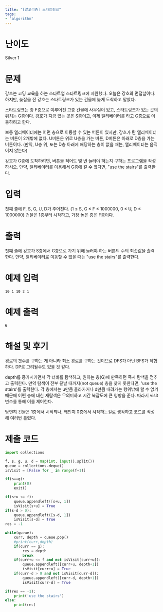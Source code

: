 ```yaml
---
title: "[알고리즘] 스타트링크"
tags:
- "algorithm"
---
```


# 난이도
Silver 1

# 문제
강호는 코딩 교육을 하는 스타트업 스타트링크에 지원했다. 오늘은 강호의 면접날이다. 하지만, 늦잠을 잔 강호는 스타트링크가 있는 건물에 늦게 도착하고 말았다.

스타트링크는 총 F층으로 이루어진 고층 건물에 사무실이 있고, 스타트링크가 있는 곳의 위치는 G층이다. 강호가 지금 있는 곳은 S층이고, 이제 엘리베이터를 타고 G층으로 이동하려고 한다.

보통 엘리베이터에는 어떤 층으로 이동할 수 있는 버튼이 있지만, 강호가 탄 엘리베이터는 버튼이 2개밖에 없다. U버튼은 위로 U층을 가는 버튼, D버튼은 아래로 D층을 가는 버튼이다. (만약, U층 위, 또는 D층 아래에 해당하는 층이 없을 때는, 엘리베이터는 움직이지 않는다)

강호가 G층에 도착하려면, 버튼을 적어도 몇 번 눌러야 하는지 구하는 프로그램을 작성하시오. 만약, 엘리베이터를 이용해서 G층에 갈 수 없다면, "use the stairs"를 출력한다.

# 입력
첫째 줄에 F, S, G, U, D가 주어진다. (1 ≤ S, G ≤ F ≤ 1000000, 0 ≤ U, D ≤ 1000000) 건물은 1층부터 시작하고, 가장 높은 층은 F층이다.

# 출력
첫째 줄에 강호가 S층에서 G층으로 가기 위해 눌러야 하는 버튼의 수의 최솟값을 출력한다. 만약, 엘리베이터로 이동할 수 없을 때는 "use the stairs"를 출력한다.

# 예제 입력
```
10 1 10 2 1
```

# 예제 출력
```
6
```
# 해설 및 후기
경로의 갯수를 구하는 게 아니라 최소 경로를 구하는 것이므로 DFS가 아닌 BFS가 적합하다. DP로 고려될수도 있을 것 같다.

depth를 증가시키면서 각 너비를 탐색하고, 원하는 층(G)에 만족하면 즉시 탐색을 멈추고 출력한다. 만약 탐색이 전부 끝날 때까지(not queue) 층을 찾지 못한다면, 'use the stairs'를 출력한다. 각 층에서는 u만큼 올라가거나 d만큼 내려가는 행위밖에 할 수 없기 때문에 어떤 층에 대한 재탐색은 무의미하고 시간 복잡도에 큰 영향을 준다. 따라서 visit변수를 통해 이를 제어한다.

당연히 건물은 1층에서 시작되나, 왜인지 0층에서 시작하는걸로 생각하고 코드를 작성해 여러번 틀렸다.

# 제출 코드
```py
import collections

f, s, g, u, d = map(int, input().split())
queue = collections.deque()
isVisit = [False for _ in range(f+1)]

if(s==g):
    print(0)
    exit()

if(s+u <= f):
    queue.appendleft([s+u, 1])
    isVisit[s+u] = True
if(s-d > 0):
    queue.appendleft([s-d, 1])
    isVisit[s-d] = True
res = -1

while(queue):
    curr, depth = queue.pop()
    #print(curr,depth)
    if(curr == g):
        res = depth
        break
    if(curr+u <= f and not isVisit[curr+u]):
        queue.appendleft([curr+u, depth+1])
        isVisit[curr+u] = True
    if(curr-d > 0 and not isVisit[curr-d]):
        queue.appendleft([curr-d, depth+1])
        isVisit[curr-d] = True

if(res == -1):
    print('use the stairs')
else:
    print(res)
```